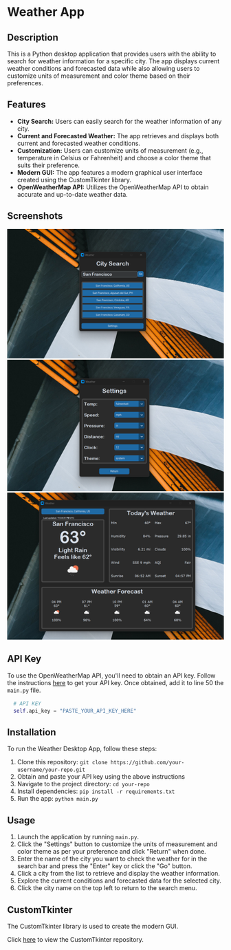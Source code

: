 # Weather App

## Description

This is a Python desktop application that provides users with the ability to search for weather information for a specific city. The app displays current weather conditions and forecasted data while also allowing users to customize units of measurement and color theme based on their preferences.

## Features

- **City Search:** Users can easily search for the weather information of any city.
- **Current and Forecasted Weather:** The app retrieves and displays both current and forecasted weather conditions.
- **Customization:** Users can customize units of measurement (e.g., temperature in Celsius or Fahrenheit) and choose a color theme that suits their preference.
- **Modern GUI:** The app features a modern graphical user interface created using the CustomTkinter library.
- **OpenWeatherMap API:** Utilizes the OpenWeatherMap API to obtain accurate and up-to-date weather data.

## Screenshots

![Screenshot](screenshots/search_menu.png)
![Screenshot](screenshots/settings_menu.png)
![Screenshot](screenshots/weather_menu.png)

## API Key

To use the OpenWeatherMap API, you'll need to obtain an API key. Follow the instructions [here](https://openweathermap.org/appid) to get your API key. Once obtained, add it to line 50 the `main.py` file.

```python
  # API KEY
  self.api_key = "PASTE_YOUR_API_KEY_HERE"
```

## Installation

To run the Weather Desktop App, follow these steps:

1. Clone this repository: `git clone https://github.com/your-username/your-repo.git`
2. Obtain and paste your API key using the above instructions
3. Navigate to the project directory: `cd your-repo`
4. Install dependencies: `pip install -r requirements.txt`
5. Run the app: `python main.py`

## Usage

1. Launch the application by running `main.py`.
2. Click the "Settings" button to customize the units of measurement and color theme as per your preference and click "Return" when done.
3. Enter the name of the city you want to check the weather for in the search bar and press the "Enter" key or click the "Go" button.
4. Click a city from the list to retrieve and display the weather information.
5. Explore the current conditions and forecasted data for the selected city.
6. Click the city name on the top left to return to the search menu.

## CustomTkinter

The CustomTkinter library is used to create the modern GUI.

Click [here](https://github.com/tomschimansky/customtkinter) to view the CustomTkinter repository.
